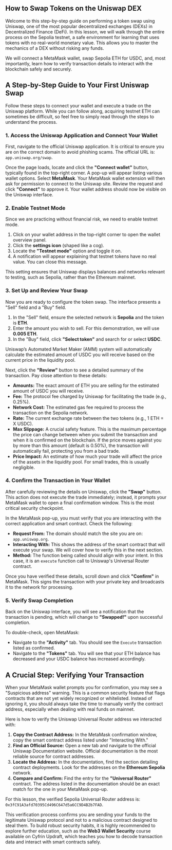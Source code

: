 ## How to Swap Tokens on the Uniswap DEX

Welcome to this step-by-step guide on performing a token swap using Uniswap, one of the most popular decentralized exchanges (DEXs) in Decentralized Finance (DeFi). In this lesson, we will walk through the entire process on the Sepolia testnet, a safe environment for learning that uses tokens with no real-world monetary value. This allows you to master the mechanics of a DEX without risking any funds.

We will connect a MetaMask wallet, swap Sepolia ETH for USDC, and, most importantly, learn how to verify transaction details to interact with the blockchain safely and securely.

## A Step-by-Step Guide to Your First Uniswap Swap

Follow these steps to connect your wallet and execute a trade on the Uniswap platform. While you can follow along, acquiring testnet ETH can sometimes be difficult, so feel free to simply read through the steps to understand the process.

### 1. Access the Uniswap Application and Connect Your Wallet

First, navigate to the official Uniswap application. It is critical to ensure you are on the correct domain to avoid phishing scams. The official URL is: `app.uniswap.org/swap`.

Once the page loads, locate and click the **"Connect wallet"** button, typically found in the top-right corner. A pop-up will appear listing various wallet options. Select **MetaMask**. Your MetaMask wallet extension will then ask for permission to connect to the Uniswap site. Review the request and click **"Connect"** to approve it. Your wallet address should now be visible on the Uniswap interface.

### 2. Enable Testnet Mode

Since we are practicing without financial risk, we need to enable testnet mode.

1.  Click on your wallet address in the top-right corner to open the wallet overview panel.
2.  Click the **settings icon** (shaped like a cog).
3.  Locate the **"Testnet mode"** option and toggle it on.
4.  A notification will appear explaining that testnet tokens have no real value. You can close this message.

This setting ensures that Uniswap displays balances and networks relevant to testing, such as Sepolia, rather than the Ethereum mainnet.

### 3. Set Up and Review Your Swap

Now you are ready to configure the token swap. The interface presents a "Sell" field and a "Buy" field.

1.  In the "Sell" field, ensure the selected network is **Sepolia** and the token is **ETH**.
2.  Enter the amount you wish to sell. For this demonstration, we will use **0.005 ETH**.
3.  In the "Buy" field, click **"Select token"** and search for or select **USDC**.

Uniswap’s Automated Market Maker (AMM) system will automatically calculate the estimated amount of USDC you will receive based on the current price in the liquidity pool.

Next, click the **"Review"** button to see a detailed summary of the transaction. Pay close attention to these details:
*   **Amounts:** The exact amount of ETH you are selling for the estimated amount of USDC you will receive.
*   **Fee:** The protocol fee charged by Uniswap for facilitating the trade (e.g., 0.25%).
*   **Network Cost:** The estimated gas fee required to process the transaction on the Sepolia network.
*   **Rate:** The current exchange rate between the two tokens (e.g., 1 ETH = X USDC).
*   **Max Slippage:** A crucial safety feature. This is the maximum percentage the price can change between when you submit the transaction and when it is confirmed on the blockchain. If the price moves against you by more than this amount (default is 0.50%), the transaction will automatically fail, protecting you from a bad trade.
*   **Price Impact:** An estimate of how much your trade will affect the price of the assets in the liquidity pool. For small trades, this is usually negligible.

### 4. Confirm the Transaction in Your Wallet

After carefully reviewing the details on Uniswap, click the **"Swap"** button. This action does not execute the trade immediately; instead, it prompts your MetaMask wallet to open a final confirmation window. This is the most critical security checkpoint.

In the MetaMask pop-up, you must verify that you are interacting with the correct application and smart contract. Check the following:
*   **Request From:** The domain should match the site you are on: `app.uniswap.org`.
*   **Interacting With:** This shows the address of the smart contract that will execute your swap. We will cover how to verify this in the next section.
*   **Method:** The function being called should align with your intent. In this case, it is an `execute` function call to Uniswap's Universal Router contract.

Once you have verified these details, scroll down and click **"Confirm"** in MetaMask. This signs the transaction with your private key and broadcasts it to the network for processing.

### 5. Verify Swap Completion

Back on the Uniswap interface, you will see a notification that the transaction is pending, which will change to **"Swapped!"** upon successful completion.

To double-check, open MetaMask:
*   Navigate to the **"Activity"** tab. You should see the `Execute` transaction listed as confirmed.
*   Navigate to the **"Tokens"** tab. You will see that your ETH balance has decreased and your USDC balance has increased accordingly.

## A Crucial Step: Verifying Your Transaction

When your MetaMask wallet prompts you for confirmation, you may see a "Suspicious address" warning. This is a common security feature that flags contracts that are not yet widely recognized or whitelisted. Instead of ignoring it, you should always take the time to manually verify the contract address, especially when dealing with real funds on mainnet.

Here is how to verify the Uniswap Universal Router address we interacted with:

1.  **Copy the Contract Address:** In the MetaMask confirmation window, copy the smart contract address listed under "Interacting With."
2.  **Find an Official Source:** Open a new tab and navigate to the official Uniswap Documentation website. Official documentation is the most reliable source for contract addresses.
3.  **Locate the Address:** In the documentation, find the section detailing contract deployments. Look for the addresses on the **Ethereum Sepolia** network.
4.  **Compare and Confirm:** Find the entry for the **"Universal Router"** contract. The address listed in the documentation should be an exact match for the one in your MetaMask pop-up.

For this lesson, the verified Sepolia Universal Router address is: `0x3fC91A3afd70395Cd496C647d5a6CC9D4B2b7FAD`.

This verification process confirms you are sending your funds to the legitimate Uniswap protocol and not to a malicious contract designed to steal them. To build robust security habits, it is highly recommended to explore further education, such as the **Web3 Wallet Security** course available on Cyfrin Updraft, which teaches you how to decode transaction data and interact with smart contracts safely.
